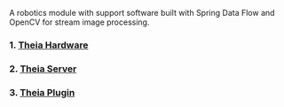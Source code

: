 A robotics module with support software built with Spring Data Flow and OpenCV for stream image processing.

### 1. [Theia Hardware](https://github.com/malike/theia-hardware)

### 2. [Theia Server](https://github.com/malike/theia-server)

### 3. [Theia Plugin](https://github.com/malike/theia-plugins)
